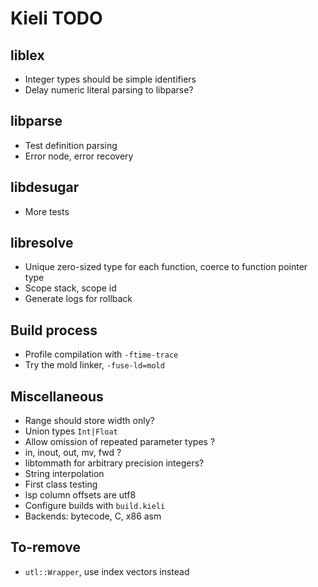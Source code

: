 # Kieli TODO

## liblex
- Integer types should be simple identifiers
- Delay numeric literal parsing to libparse?

## libparse
- Test definition parsing
- Error node, error recovery

## libdesugar
- More tests

## libresolve
- Unique zero-sized type for each function, coerce to function pointer type
- Scope stack, scope id
- Generate logs for rollback

## Build process
- Profile compilation with `-ftime-trace`
- Try the mold linker, `-fuse-ld=mold`

## Miscellaneous
- Range should store width only?
- Union types `Int|Float`
- Allow omission of repeated parameter types ?
- in, inout, out, mv, fwd ?
- libtommath for arbitrary precision integers?
- String interpolation
- First class testing
- lsp column offsets are utf8
- Configure builds with `build.kieli`
- Backends: bytecode, C, x86 asm

## To-remove
- `utl::Wrapper`, use index vectors instead
